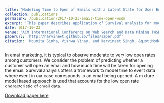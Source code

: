 ```yaml
---
title: "Modeling Time to Open of Emails with a Latent State for User Engagement Level"
collection: publications
permalink: /publication/2017-10-23-email-time-open-wsdm
excerpt: 'This paper describes application of Survival analysis for modeling time to open of marketing messages.'
date: 2017-10-23
venue: 'ACM International Conference on Web Search and Data Mining (WSDM) Accepted'
paperurl: 'http://harvineet.github.io/files/paper.pdf'
citation: 'Moumita Sinha, Vishwa Vinay, and Harvineet Singh. &quot;Modeling Time to Open of Emails with a Latent State for User Engagement Level.&quot; <i>ACM International Conference on Web Search and Data Mining (WSDM)</i>, 2018.'
---
```

In email marketing, it is typical to observe moderate to very low open rates among customers. We consider the problem of predicting whether a customer will open an email and how much time will be taken for opening the email. Survival analysis offers a framework to model time to event data where event in our case corresponds to an email being opened. A mixture model based approach is used that accounts for the low open rate characteristic of email data.

[Download paper here](http://harvineet.github.io/files/paper.pdf)